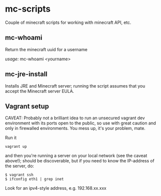 # mc-scripts
Couple of minecraft scripts for working with minecraft API, etc.

## mc-whoami 
Return the minecraft uuid for a username

*usage:* mc-whoami \<yourname\>

## mc-jre-install
Installs JRE and Minecraft server; running the script assumes that you accept the Minecraft server EULA.

## Vagrant setup
CAVEAT: Probably not a brilliant idea to run an unsecured vagrant dev environment with its ports open to the public, so use with great caution and only in firewalled environments. You mess up, it's your problem, mate.

Run it
```
vagrant up
```
and then you're running a server on your local network (see the caveat above!); should be discoverable, but if you need to know the IP-address of the server, do:
```
$ vagrant ssh
$ ifconfig eth1 | grep inet
```

Look for an ipv4-style address, e.g. 192.168.xx.xxx
